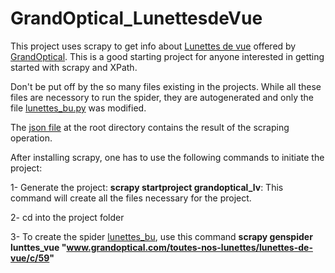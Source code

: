 # GrandOptical_LunettesdeVue

This project uses scrapy to get info about [Lunettes de vue](https://www.grandoptical.com/toutes-nos-lunettes/lunettes-de-vue/c/59/) offered by [GrandOptical](https://www.grandoptical.com/). This is a good starting project for anyone interested in getting started with scrapy and XPath. 

Don't be put off by the so many files existing in the projects. While all these files are necessory to run the spider, they are autogenerated and only the file [lunettes_bu.py](https://github.com/chsafouane/GrandOptical_LunettesdeVue/blob/master/grandoptical_lv/spiders/lunettes_vue.py) was modified.

The [json file](https://github.com/chsafouane/GrandOptical_LunettesdeVue/blob/master/grandoptical.json) at the root directory contains the result of the scraping operation.

<hl></hl>

After installing scrapy, one has to use the following commands to initiate the project:

1- Generate the project: **scrapy startproject grandoptical_lv**: This command will create all the files necessary for the project.

2- cd into the project folder

3- To create the spider [lunettes_bu](https://github.com/chsafouane/GrandOptical_LunettesdeVue/blob/master/grandoptical_lv/spiders/lunettes_vue.py), use this command **scrapy genspider lunttes_vue "www.grandoptical.com/toutes-nos-lunettes/lunettes-de-vue/c/59"**
